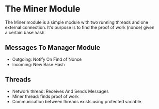 # The Miner Module

The Miner module is a simple module with two running threads and one external connection. It's purpose is to find the proof of work (nonce) given a certain base hash.

## Messages To Manager Module
- Outgoing: Notify On Find of Nonce
- Incoming: New Base Hash

## Threads
- Network thread: Receives And Sends Messages
- Miner thread: finds proof of work
- Communication between threads exists using protected variable